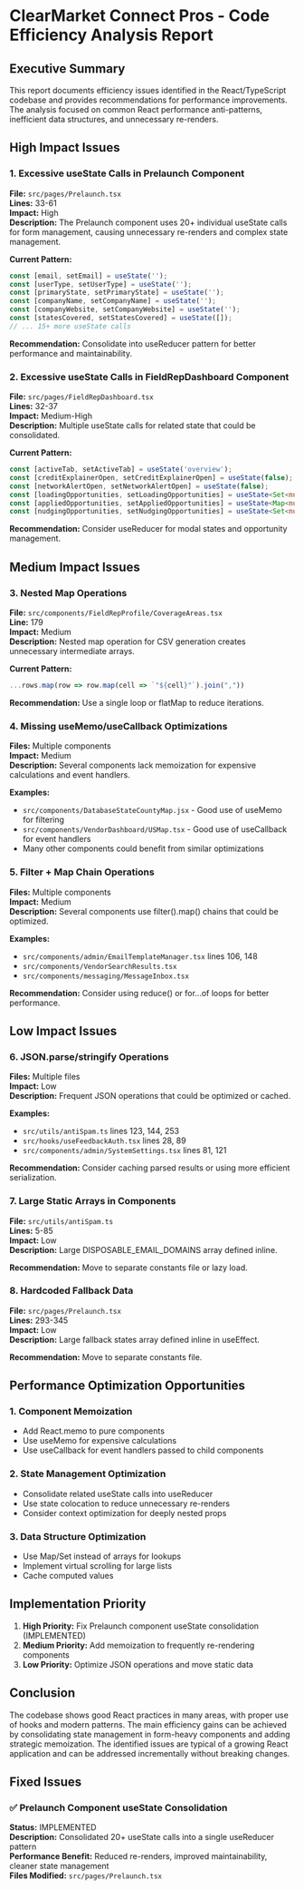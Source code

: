 # ClearMarket Connect Pros - Code Efficiency Analysis Report

## Executive Summary

This report documents efficiency issues identified in the React/TypeScript codebase and provides recommendations for performance improvements. The analysis focused on common React performance anti-patterns, inefficient data structures, and unnecessary re-renders.

## High Impact Issues

### 1. Excessive useState Calls in Prelaunch Component
**File:** `src/pages/Prelaunch.tsx`  
**Lines:** 33-61  
**Impact:** High  
**Description:** The Prelaunch component uses 20+ individual useState calls for form management, causing unnecessary re-renders and complex state management.

**Current Pattern:**
```typescript
const [email, setEmail] = useState('');
const [userType, setUserType] = useState('');
const [primaryState, setPrimaryState] = useState('');
const [companyName, setCompanyName] = useState('');
const [companyWebsite, setCompanyWebsite] = useState('');
const [statesCovered, setStatesCovered] = useState([]);
// ... 15+ more useState calls
```

**Recommendation:** Consolidate into useReducer pattern for better performance and maintainability.

### 2. Excessive useState Calls in FieldRepDashboard Component
**File:** `src/pages/FieldRepDashboard.tsx`  
**Lines:** 32-37  
**Impact:** Medium-High  
**Description:** Multiple useState calls for related state that could be consolidated.

**Current Pattern:**
```typescript
const [activeTab, setActiveTab] = useState('overview');
const [creditExplainerOpen, setCreditExplainerOpen] = useState(false);
const [networkAlertOpen, setNetworkAlertOpen] = useState(false);
const [loadingOpportunities, setLoadingOpportunities] = useState<Set<number>>(new Set());
const [appliedOpportunities, setAppliedOpportunities] = useState<Map<number, Date>>(new Map());
const [nudgingOpportunities, setNudgingOpportunities] = useState<Set<number>>(new Set());
```

**Recommendation:** Consider useReducer for modal states and opportunity management.

## Medium Impact Issues

### 3. Nested Map Operations
**File:** `src/components/FieldRepProfile/CoverageAreas.tsx`  
**Line:** 179  
**Impact:** Medium  
**Description:** Nested map operation for CSV generation creates unnecessary intermediate arrays.

**Current Pattern:**
```typescript
...rows.map(row => row.map(cell => `"${cell}"`).join(","))
```

**Recommendation:** Use a single loop or flatMap to reduce iterations.

### 4. Missing useMemo/useCallback Optimizations
**Files:** Multiple components  
**Impact:** Medium  
**Description:** Several components lack memoization for expensive calculations and event handlers.

**Examples:**
- `src/components/DatabaseStateCountyMap.jsx` - Good use of useMemo for filtering
- `src/components/VendorDashboard/USMap.tsx` - Good use of useCallback for event handlers
- Many other components could benefit from similar optimizations

### 5. Filter + Map Chain Operations
**Files:** Multiple components  
**Impact:** Medium  
**Description:** Several components use filter().map() chains that could be optimized.

**Examples:**
- `src/components/admin/EmailTemplateManager.tsx` lines 106, 148
- `src/components/VendorSearchResults.tsx`
- `src/components/messaging/MessageInbox.tsx`

**Recommendation:** Consider using reduce() or for...of loops for better performance.

## Low Impact Issues

### 6. JSON.parse/stringify Operations
**Files:** Multiple files  
**Impact:** Low  
**Description:** Frequent JSON operations that could be optimized or cached.

**Examples:**
- `src/utils/antiSpam.ts` lines 123, 144, 253
- `src/hooks/useFeedbackAuth.tsx` lines 28, 89
- `src/components/admin/SystemSettings.tsx` lines 81, 121

**Recommendation:** Consider caching parsed results or using more efficient serialization.

### 7. Large Static Arrays in Components
**File:** `src/utils/antiSpam.ts`  
**Lines:** 5-85  
**Impact:** Low  
**Description:** Large DISPOSABLE_EMAIL_DOMAINS array defined inline.

**Recommendation:** Move to separate constants file or lazy load.

### 8. Hardcoded Fallback Data
**File:** `src/pages/Prelaunch.tsx`  
**Lines:** 293-345  
**Impact:** Low  
**Description:** Large fallback states array defined inline in useEffect.

**Recommendation:** Move to separate constants file.

## Performance Optimization Opportunities

### 1. Component Memoization
- Add React.memo to pure components
- Use useMemo for expensive calculations
- Use useCallback for event handlers passed to child components

### 2. State Management Optimization
- Consolidate related useState calls into useReducer
- Use state colocation to reduce unnecessary re-renders
- Consider context optimization for deeply nested props

### 3. Data Structure Optimization
- Use Map/Set instead of arrays for lookups
- Implement virtual scrolling for large lists
- Cache computed values

## Implementation Priority

1. **High Priority:** Fix Prelaunch component useState consolidation (IMPLEMENTED)
2. **Medium Priority:** Add memoization to frequently re-rendering components
3. **Low Priority:** Optimize JSON operations and move static data

## Conclusion

The codebase shows good React practices in many areas, with proper use of hooks and modern patterns. The main efficiency gains can be achieved by consolidating state management in form-heavy components and adding strategic memoization. The identified issues are typical of a growing React application and can be addressed incrementally without breaking changes.

## Fixed Issues

### ✅ Prelaunch Component useState Consolidation
**Status:** IMPLEMENTED  
**Description:** Consolidated 20+ useState calls into a single useReducer pattern  
**Performance Benefit:** Reduced re-renders, improved maintainability, cleaner state management  
**Files Modified:** `src/pages/Prelaunch.tsx`
